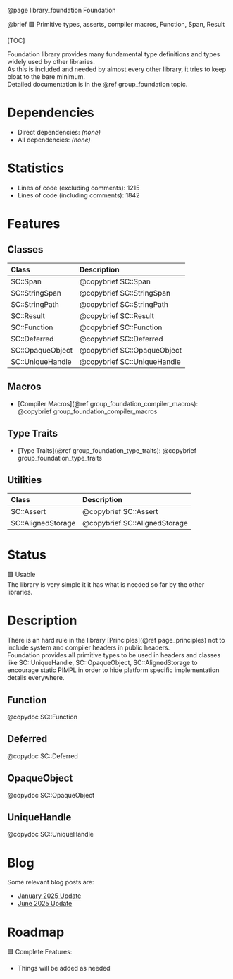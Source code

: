 @page library_foundation Foundation

@brief 🟩 Primitive types, asserts, compiler macros, Function, Span, Result

[TOC]

Foundation library provides many fundamental type definitions and types widely used by other libraries.  
As this is included and needed by almost every other library, it tries to keep bloat to the bare minimum.  
Detailed documentation is in the @ref group_foundation topic.

# Dependencies
- Direct dependencies: *(none)*
- All dependencies: *(none)*

# Statistics
- Lines of code (excluding comments): 1215
- Lines of code (including comments): 1842

# Features

## Classes
| Class                     | Description
|:--------------------------|:--------------------------------|
| SC::Span                  | @copybrief SC::Span
| SC::StringSpan            | @copybrief SC::StringSpan
| SC::StringPath            | @copybrief SC::StringPath
| SC::Result                | @copybrief SC::Result
| SC::Function              | @copybrief SC::Function
| SC::Deferred              | @copybrief SC::Deferred
| SC::OpaqueObject          | @copybrief SC::OpaqueObject
| SC::UniqueHandle          | @copybrief SC::UniqueHandle

## Macros
- [Compiler Macros](@ref group_foundation_compiler_macros): @copybrief group_foundation_compiler_macros

## Type Traits
- [Type Traits](@ref group_foundation_type_traits): @copybrief group_foundation_type_traits

## Utilities
| Class                     | Description
|:--------------------------|:--------------------------------|
| SC::Assert                | @copybrief SC::Assert
| SC::AlignedStorage        | @copybrief SC::AlignedStorage

# Status
🟩 Usable  
The library is very simple it it has what is needed so far by the other libraries.

# Description
There is an hard rule in the library [Principles](@ref page_principles) not to include system and compiler headers in public headers.  
Foundation provides all primitive types to be used in headers and classes like SC::UniqueHandle, SC::OpaqueObject, SC::AlignedStorage to encourage static PIMPL in order to hide platform specific implementation details everywhere.

## Function
@copydoc SC::Function

## Deferred
@copydoc SC::Deferred

## OpaqueObject
@copydoc SC::OpaqueObject

## UniqueHandle
@copydoc SC::UniqueHandle

# Blog

Some relevant blog posts are:

- [January 2025 Update](https://pagghiu.github.io/site/blog/2025-01-31-SaneCppLibrariesUpdate.html)
- [June 2025 Update](https://pagghiu.github.io/site/blog/2025-06-30-SaneCppLibrariesUpdate.html)

# Roadmap

🟦 Complete Features:
- Things will be added as needed
